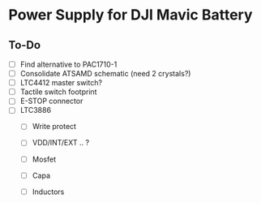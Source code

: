 # Power Supply for DJI Mavic Battery

## To-Do

- [ ] Find alternative to PAC1710-1
- [ ] Consolidate ATSAMD schematic (need 2 crystals?)
- [ ] LTC4412 master switch?
- [ ] Tactile switch footprint
- [ ] E-STOP connector
- [ ] LTC3886 
  - [ ] Write protect
  - [ ] VDD/INT/EXT .. ?
  - [ ] Mosfet
  - [ ] Capa
  - [ ] Inductors
  